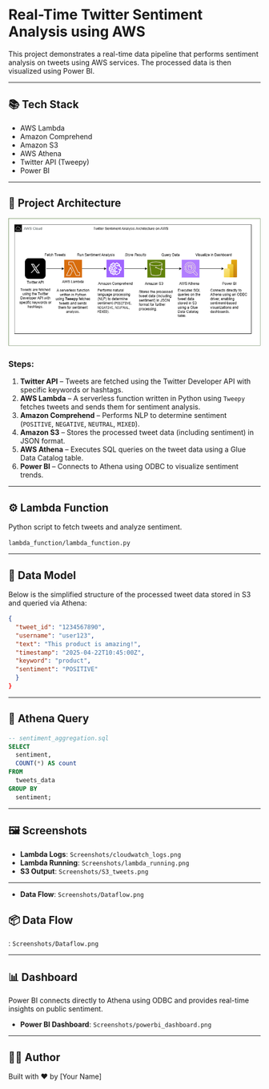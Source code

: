 
# Real-Time Twitter Sentiment Analysis using AWS

This project demonstrates a real-time data pipeline that performs sentiment analysis on tweets using AWS services. The processed data is then visualized using Power BI.

---
## 📚 Tech Stack

- AWS Lambda
- Amazon Comprehend
- Amazon S3
- AWS Athena
- Twitter API (Tweepy)
- Power BI

---

## 📌 Project Architecture

![Architecture](architecture.png)

### Steps:
1. **Twitter API** – Tweets are fetched using the Twitter Developer API with specific keywords or hashtags.
2. **AWS Lambda** – A serverless function written in Python using `Tweepy` fetches tweets and sends them for sentiment analysis.
3. **Amazon Comprehend** – Performs NLP to determine sentiment (`POSITIVE`, `NEGATIVE`, `NEUTRAL`, `MIXED`).
4. **Amazon S3** – Stores the processed tweet data (including sentiment) in JSON format.
5. **AWS Athena** – Executes SQL queries on the tweet data using a Glue Data Catalog table.
6. **Power BI** – Connects to Athena using ODBC to visualize sentiment trends.

---

## ⚙️ Lambda Function

Python script to fetch tweets and analyze sentiment.

`lambda_function/lambda_function.py`

---

## 🧬 Data Model

Below is the simplified structure of the processed tweet data stored in S3 and queried via Athena:

```json
{
  "tweet_id": "1234567890",
  "username": "user123",
  "text": "This product is amazing!",
  "timestamp": "2025-04-22T10:45:00Z",
  "keyword": "product",
  "sentiment": "POSITIVE"
  }
}
```

---

## 🧾 Athena Query

```sql
-- sentiment_aggregation.sql
SELECT
  sentiment,
  COUNT(*) AS count
FROM
  tweets_data
GROUP BY
  sentiment;
```

---

## 🖼️ Screenshots

- **Lambda Logs**: `Screenshots/cloudwatch_logs.png`
- **Lambda Running**: `Screenshots/lambda_running.png`
- **S3 Output**: `Screenshots/S3_tweets.png`
---

- **Data Flow**: `Screenshots/Dataflow.png`

## 📦 Data Flow

: `Screenshots/Dataflow.png`

---

## 📊 Dashboard

Power BI connects directly to Athena using ODBC and provides real-time insights on public sentiment.
- **Power BI Dashboard**: `Screenshots/powerbi_dashboard.png`
---



## 🧑‍💻 Author

Built with ❤️ by [Your Name]
